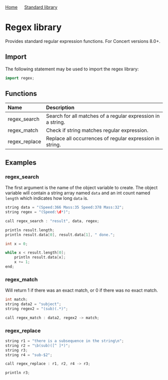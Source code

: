 [Home](https://github.com/puckowski/concert7) <span>&emsp;</span> [Standard library](https://puckowski.github.io/concert7/standard_library/standard_library.html)

# Regex library

Provides standard regular expression functions. For Concert versions 8.0+.

## Import

The following statement may be used to import the regex library:

```cpp
import regex;
```

## Functions

| Name           | Description                                        |
|:---------------|:---------------------------------------------------|
| regex_search   | Search for all matches of a regular expression in a string. |
| regex_match    | Check if string matches regular expression.                              |
| regex_replace  | Replace all occurrences of regular expression in string.                    |

## Examples

### regex_search

The first argument is the name of the object variable to create. The object variable will contain a string array named ```data``` and an int count named ```length``` which indicates how long ```data``` is.

```cpp
string data = "(Speed:366 Mass:35 Speed:378 Mass:32";
string regex = "(Speed:\d*)";

call regex_search : "result", data, regex;

println result.length;
println result.data[0], result.data[1], " done.";

int x = 0;

while x < result.length[0];
	println result.data[x];
	x += 1;
end;
```

### regex_match

Will return 1 if there was an exact match, or 0 if there was no exact match.

```cpp
int match;
string data2 = "subject";
string regex2 = "(sub)(.*)";

call regex_match : data2, regex2 -> match;
```

### regex_replace

```cpp
string r1 = "there is a subsequence in the string\n";
string r2 = "\b(sub)([^ ]*)";
string r3;
string r4 = "sub-$2";

call regex_replace : r1, r2, r4 -> r3;

println r3;
```
